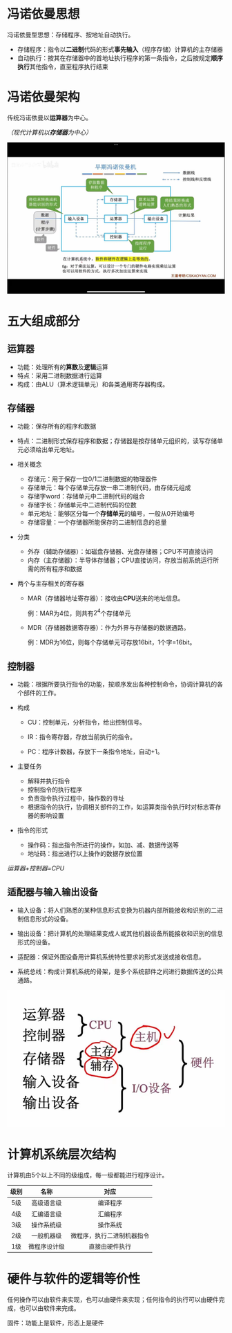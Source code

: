 # 冯诺依曼思想

冯诺依曼型思想：存储程序、按地址自动执行。

-   存储程序：指令以**二进制**代码的形式**事先输入**（程序存储）计算机的主存储器
-   自动执行：按其在存储器中的首地址执行程序的第一条指令，之后按规定**顺序执行**其他指令，直至程序执行结束

# 冯诺依曼架构

传统冯诺依曼以**运算器**为中心。

*（现代计算机以**存储器**为中心）*

![image-20240613144632676](./01.assets/image-20240613144632676.png)

# 五大组成部分

## 运算器

- 功能：处理所有的**算数**及**逻辑**运算
- 特点：采用二进制数据进行运算
- 构成：由ALU（算术逻辑单元）和各类通用寄存器构成。

## 存储器

- 功能：保存所有的程序和数据

- 特点：二进制形式保存程序和数据；存储器是按存储单元组织的，读写存储单元必须给出单元地址。

- 相关概念

    - 存储元：用于保存一位0/1二进制数据的物理器件
    - 存储单元：每个存储单元存放一串二进制代码，由存储元组成
    - 存储字word：存储单元中二进制代码的组合
    - 存储字长：存储单元中二进制代码的位数
    - 单元地址：能够区分每一个**存储单元**的编号，一般从0开始编号
    - 存储容量：一个存储器所能保存的二进制信息的总量

- 分类

    - 外存（辅助存储器）：如磁盘存储器、光盘存储器；CPU不可直接访问
    - 内存（主存储器）：半导体存储器；CPU直接访问，存放当前系统运行所需的所有程序和数据

- 两个与主存相关的寄存器

    - MAR（存储器地址寄存器）：接收由**CPU**送来的地址信息。

        例：MAR为4位，则共有$2^4$个存储单元

    - MDR（存储器数据寄存器）：作为外界与存储器的数据通路。

        例：MDR为16位，则每个存储单元可存放16bit，1个字=16bit。

## 控制器

- 功能：根据所要执行指令的功能，按顺序发出各种控制命令，协调计算机的各个部件的工作。

- 构成
    - CU：控制单元，分析指令，给出控制信号。

    - IR：指令寄存器，存放当前执行的指令。

    - PC：程序计数器，存放下一条指令地址，自动+1。

- 主要任务
    - 解释并执行指令
    - 控制指令的执行程序
    - 负责指令执行过程中，操作数的寻址
    - 根据指令的执行，协调相关部件的工作，如运算类指令执行时对标志寄存器的影响设置
- 指令的形式
    - 操作码：指出指令所进行的操作，如加、减、数据传送等
    - 地址码：指出进行以上操作的数据存放位置

*运算器+控制器=CPU*

## 适配器与输入输出设备

- 输入设备：将人们熟悉的某种信息形式变换为机器内部所能接收和识别的二进制信息形式的设备。
- 输出设备：把计算机的处理结果变成人或其他机器设备所能接收和识别的信息形式的设备。

- 适配器：保证外围设备用计算机系统特性要求的形式发送或接收信息。
- 系统总线：构成计算机系统的骨架，是多个系统部件之间进行数据传送的公共通路。

![f5553ebba761d2ec548664eecf3eeda](./01.assets/f5553ebba761d2ec548664eecf3eeda.jpg)

# 计算机系统层次结构

计算机由5个以上不同的级组成，每一级都能进行程序设计。

| 级别 |     名称     |            对应            |
| :--: | :----------: | :------------------------: |
| 5级  |  高级语言级  |          编译程序          |
| 4级  |  汇编语言级  |          汇编程序          |
| 3级  |  操作系统级  |          操作系统          |
| 2级  |  一般机器级  | 微程序，执行二进制机器指令 |
| 1级  | 微程序设计级 |       直接由硬件执行       |

# 硬件与软件的逻辑等价性

任何操作可以由软件来实现，也可以由硬件来实现；任何指令的执行可以由硬件完成，也可以由软件来完成。

固件：功能上是软件，形态上是硬件